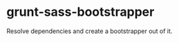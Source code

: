 grunt-sass-bootstrapper
=======================

Resolve dependencies and create a bootstrapper out of it.
